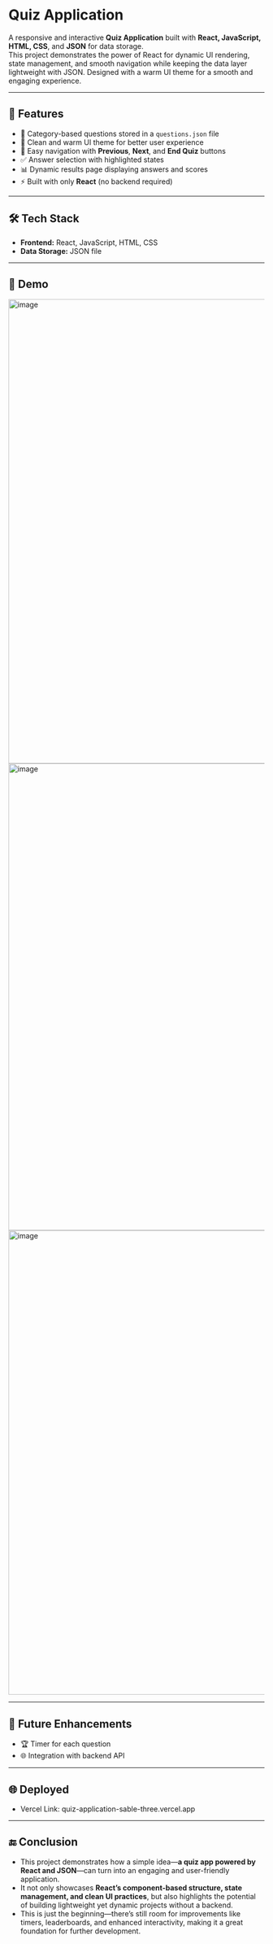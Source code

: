# Quiz Application
A responsive and interactive **Quiz Application** built with **React, JavaScript, HTML, CSS**, and **JSON** for data storage.  
This project demonstrates the power of React for dynamic UI rendering, state management, and smooth navigation while keeping the data layer lightweight with JSON. Designed with a warm UI theme for a smooth and engaging experience.

---

## 🚀 Features
- 📂 Category-based questions stored in a `questions.json` file  
- 🎨 Clean and warm UI theme for better user experience  
- 🧭 Easy navigation with **Previous**, **Next**, and **End Quiz** buttons  
- ✅ Answer selection with highlighted states  
- 📊 Dynamic results page displaying answers and scores  
- ⚡ Built with only **React** (no backend required)  

---

## 🛠️ Tech Stack
- **Frontend:** React, JavaScript, HTML, CSS  
- **Data Storage:** JSON file  

---

## 🎥 Demo
<img width="1833" height="913" alt="image" src="https://github.com/user-attachments/assets/d594514c-2aff-41d6-91f1-5808211d9581" />
<img width="1723" height="918" alt="image" src="https://github.com/user-attachments/assets/3d044413-8cb6-41ec-8e4c-255bbee2b26c" />
<img width="1184" height="913" alt="image" src="https://github.com/user-attachments/assets/a018c245-e26a-4f4a-8a51-d2a91e5dbbcd" />

---

## 📌 Future Enhancements

- 🏆 Timer for each question
- 🌐 Integration with backend API

---

## 🌐 Deployed
- Vercel Link: quiz-application-sable-three.vercel.app
---

## 🔚 Conclusion
- This project demonstrates how a simple idea—**a quiz app powered by React and JSON**—can turn into an engaging and user-friendly application.
- It not only showcases **React’s component-based structure, state management, and clean UI practices**, but also highlights the potential of building lightweight yet dynamic projects without a backend.
- This is just the beginning—there’s still room for improvements like timers, leaderboards, and enhanced interactivity, making it a great foundation for further development.


